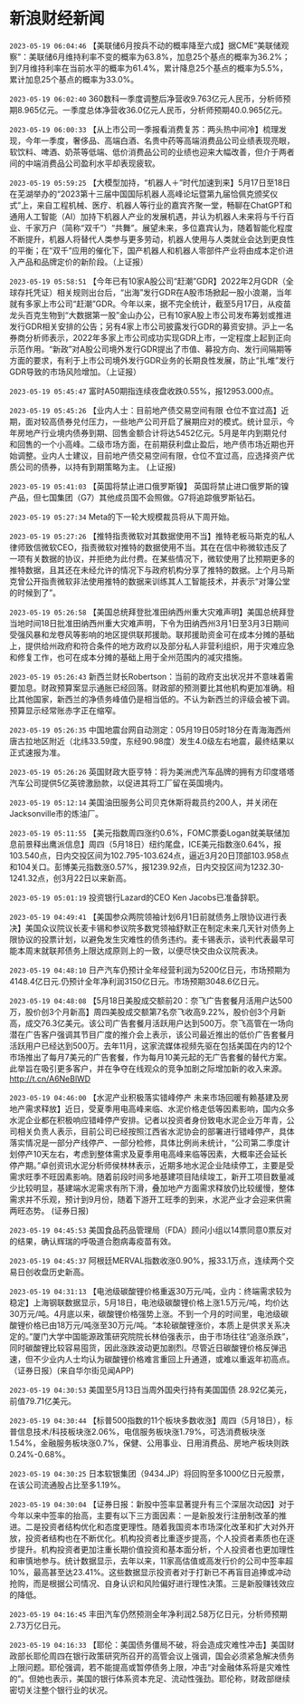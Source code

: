 # 新浪财经新闻
`2023-05-19 06:04:46` 【美联储6月按兵不动的概率降至六成】据CME“美联储观察”：美联储6月维持利率不变的概率为63.8%，加息25个基点的概率为36.2%；到7月维持利率在当前水平的概率为61.4%，累计降息25个基点的概率为5.5%，累计加息25个基点的概率为33.0%。

`2023-05-19 06:02:40` 360数科一季度调整后净营收9.763亿元人民币，分析师预期8.965亿元。一季度总体净营收36.0亿元人民币，分析师预期40.0.965亿元。

`2023-05-19 06:00:33` 【从上市公司一季报看消费复苏：两头热中间冷】梳理发现，今年一季度，奢侈品、高端白酒、名贵中药等高端消费品公司业绩表现亮眼，软饮料、啤酒、奶茶等低端、低价消费品公司的业绩也迎来大幅改善，但介于两者间的中端消费品公司盈利水平却表现疲软。

`2023-05-19 05:59:25` 【大模型加持，“机器人＋”时代加速到来】5月17日至18日在芜湖举办的“2023第十三届中国国际机器人高峰论坛暨第九届恰佩克颁奖仪式”上，来自工程机械、医疗、机器人等行业的嘉宾齐聚一堂，畅聊在ChatGPT和通用人工智能（AI）加持下机器人产业的发展机遇，并认为机器人未来将与千行百业、千家万户（简称“双千”）“共舞”。展望未来，多位嘉宾认为，随着智能化程度不断提升，机器人将替代人类参与更多劳动，机器人使用与人类就业会达到更良性的平衡；在“双千”应用的催化下，国产机器人和机器人零部件产业将由成本定价进入产品和品牌定价的新阶段。（上证报）

`2023-05-19 05:58:51` 【今年已有10家A股公司“赶潮”GDR】2022年2月GDR（全球存托凭证）相关规则出台后，“出海”发行GDR在A股市场掀起一股小浪潮，当年就有多家上市公司“赶潮”GDR。今年以来，据不完全统计，截至5月17日，从疫苗龙头百克生物到“大数据第一股”金山办公，已有10家A股上市公司发布筹划或推进发行GDR相关安排的公告；另有4家上市公司披露发行GDR的募资安排。沪上一名券商分析师表示，2022年多家上市公司成功实现GDR上市，一定程度上起到正向示范作用。“新政”对A股公司境外发行GDR提出了市值、募投方向、发行间隔期等方面的要求，有利于上市公司境外发行GDR业务的长期良性发展，防止“扎堆”发行GDR导致的市场风险增加。（上证报）

`2023-05-19 05:45:47` 富时A50期指连续夜盘收跌0.55%，报12953.000点。

`2023-05-19 05:45:26` 【业内人士：目前地产债交易空间有限 仓位不宜过高】近期，面对较高债券兑付压力，一些地产公司开启了展期应对的模式。统计显示，今年房地产行业境内债券到期、回售金额合计将达5452亿元。5月是年内到期兑付和回售的一个小高峰。二级市场方面，在前期获利盘止盈后，地产债市场近期也开始调整。业内人士建议，目前地产债交易空间有限，仓位不宜过高，应选择资产优质公司的债券，以持有到期策略为主。 (上证报)

`2023-05-19 05:41:03` 【英国将禁止进口俄罗斯镍】 英国将禁止进口俄罗斯的镍产品，但七国集团（G7）其他成员国不会照做。G7将追踪俄罗斯钻石。

`2023-05-19 05:27:34` Meta的下一轮大规模裁员将从下周开始。

`2023-05-19 05:27:26` 【推特指责微软对其数据使用不当】推特老板马斯克的私人律师致信微软CEO，指责微软对推特的数据使用不当。其在在信中称微软违反了一项有关数据的协议，并拒绝为此付费。在某些情况下，微软使用了比预期更多的推特数据，且其还在未经允许的情况下与政府机构分享了推特的数据。上个月马斯克曾公开指责微软非法使用推特的数据来训练其人工智能技术，并表示“对簿公堂的时候到了”。

`2023-05-19 05:26:58` 【美国总统拜登批准田纳西州重大灾难声明】美国总统拜登当地时间18日批准田纳西州重大灾难声明，下令为田纳西州3月1日至3月3日期间受强风暴和龙卷风等影响的地区提供联邦援助。联邦援助资金可在成本分摊的基础上，提供给州政府和符合条件的地方政府以及部分私人非营利组织，用于灾难应急和修复工作，也可在成本分摊的基础上用于全州范围内的减灾措施。

`2023-05-19 05:26:43` 新西兰财长Robertson：当前的政府支出状况并不意味着需要加息。财政预算案显示通胀已经回落。财政部的预测要比其他机构更加准确。相比其他国家，新西兰的净债务峰值仍是相当低的。不认为新西兰的评级会被下调。预算显示经常账赤字正在缩窄。

`2023-05-19 05:26:35` 中国地震台网自动测定：05月19日05时18分在青海海西州唐古拉地区附近（北纬33.59度，东经90.98度）发生4.0级左右地震，最终结果以正式速报为准。

`2023-05-19 05:26:26` 英国财政大臣亨特：将为美洲虎汽车品牌的拥有方印度塔塔汽车公司提供5亿英镑激励款，以促进其将工厂留在英国境内。

`2023-05-19 05:12:14` 美国油田服务公司贝克休斯将裁员约200人，并关闭在Jacksonville市的炼油厂。

`2023-05-19 05:11:55` 【美元指数周四涨约0.6%，FOMC票委Logan就美联储加息前景释出鹰派信息】周四（5月18日）纽约尾盘，ICE美元指数涨0.64%，报103.540点，日内交投区间为102.795-103.624点，逼近3月20日顶部103.958点和104关口。彭博美元指数涨0.57%，报1239.92点，日内交投区间为1232.30-1241.32点，创3月22日以来新高。

`2023-05-19 05:01:19` 投资银行Lazard的CEO Ken Jacobs已准备辞职。

`2023-05-19 04:49:41` 【美国参众两院领袖计划6月1日前就债务上限协议进行表决】美国众议院议长麦卡锡和参议院多数党领袖舒默正在制定未来几天针对债务上限协议的投票计划，以避免发生灾难性的债务违约。麦卡锡表示，谈判代表最早可能本周末就联邦债务上限达成原则上的一致，以便尽快交由众议院表决。

`2023-05-19 04:48:10` 日产汽车仍预计全年经营利润为5200亿日元，市场预期为4148.4亿日元.仍预计全年净利润3150亿日元。市场预期3048.6亿日元。

`2023-05-19 04:48:08` 【5月18日美股成交额前20：奈飞广告套餐月活用户达500万，股价创3个月新高】周四美股成交额第7名奈飞收高9.22%，股价创3个月新高，成交76.3亿美元。该公司广告套餐月活跃用户达到500万。奈飞高管在一场向潜在广告客户强调其节目广度的推介会上表示，该公司最近推出的低价广告套餐月活跃用户已经达到500万。去年11月，这家流媒体视频先驱在包括美国在内的12个市场推出了每月7美元的广告套餐，作为每月10美元起的无广告套餐的替代方案。此举旨在吸引更多客户，并在争夺在线观众的竞争加剧之际增加新的收入来源。http://t.cn/A6NeBlWD

`2023-05-19 04:46:00` 【水泥产业积极落实错峰停产 未来市场回暖有赖基建及房地产需求释放】近日，受夏季用电高峰来临、水泥价格走低等因素影响，国内众多水泥企业都在积极响应错峰停产安排。记者以投资者身份致电水泥企业万年青，公司相关负责人表示，目前公司已经按照江西省水泥协会的部署进行错峰停产，具体落实情况是一部分产线停产、一部分检修，具体比例尚未统计，“公司第二季度计划停产10天左右，考虑到整体需求及夏季用电高峰来临等因素，大概率还会延长停产期。”卓创资讯水泥分析师侯林林表示，近期多地水泥企业陆续停工，主要是受需求旺季不旺因素影响。随着前段时间多地基建项目陆续竣工，新开工项目数量减少比较明显，基建端水泥需求有所下滑，叠加地产方面需求释放仍比较缓慢，整体需求并不乐观，预计到9月份，随着下游开工旺季的到来，水泥产业才会迎来供需两旺态势。 (证券日报)

`2023-05-19 04:45:53` 美国食品药品管理局（FDA）顾问小组以14票同意0票反对的结果，确认辉瑞的呼吸道合胞病毒疫苗有效。

`2023-05-19 04:45:37` 阿根廷MERVAL指数收涨0.90%，报33.1万点，连续两个交易日创收盘历史新高。

`2023-05-19 04:31:13` 【电池级碳酸锂价格重返30万元/吨，业内：终端需求较为稳定】上海钢联数据显示，5月18日，电池级碳酸锂价格上涨1.5万元/吨，均价达30万元/吨。4月底以来，碳酸锂价格强势上涨。不到一个月的时间里，电池级碳酸锂价格已由18万元/吨涨至30万元/吨。“本轮碳酸锂涨价，本质上是供求关系决定的。”厦门大学中国能源政策研究院院长林伯强表示，由于市场往往“追涨杀跌”，同时碳酸锂比较容易囤货，因此涨跌波动更加剧烈。尽管近日碳酸锂价格反弹迅速，但不少业内人士均认为碳酸锂价格难言重回上升通道，或难以重返年初高点。（证券日报）(来自华尔街见闻APP)

`2023-05-19 04:30:53` 美国至5月13日当周外国央行持有美国国债 28.92亿美元，前值79.71亿美元。

`2023-05-19 04:30:44` 【标普500指数的11个板块多数收涨】周四（5月18日），标普信息技术/科技板块涨2.06%，电信服务板块涨1.79%，可选消费板块涨1.54%，金融服务板块涨0.7%，保健、公用事业、日用消费品、房地产板块则跌0.24%-0.68%。

`2023-05-19 04:30:25` 日本软银集团（9434.JP）将回购至多1000亿日元股票，在该公司流通股占比至多1.19%。

`2023-05-19 04:30:04` 【证券日报：新股中签率显著提升有三个深层次动因】对于今年以来中签率的抬高，主要有以下三方面因素：一是新股发行注册制改革的推进。二是投资者结构优化和态度更理性。随着我国资本市场深化改革和扩大对外开放，投资者结构也在不断优化。机构投资者比重逐步提高，个人投资者素质也在逐步提升。机构投资者更加注重长期价值投资和基本面分析，个人投资者也更加理性和审慎地参与。统计数据显示，去年以来，11家高估值或高发行价的公司中签率超10%，最高甚至达23.41%。这些数据显示投资者对于打新已不再盲目追捧或冲动抢购，而是根据公司情况、自身认识和风险偏好进行理性决策。三是新股赚钱效应的降低。

`2023-05-19 04:16:45` 丰田汽车仍然预测全年净利润2.58万亿日元，分析师预期2.73万亿日元。

`2023-05-19 04:16:33` 【耶伦：美国债务僵局不破，将会造成灾难性冲击】美国财政部长耶伦周四在银行政策研究所召开的高管会议上强调，国会必须紧急解决债务上限问题。耶伦强调，若不能提高或暂停债务上限，冲击“对金融体系将是灾难性的”。但她也表示，美国的银行体系资本充足、流动性强劲。耶伦称，财政部继续密切关注整个银行业的状况。

